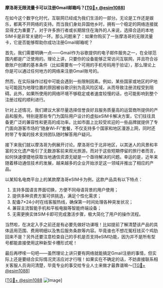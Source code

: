 **摩洛哥无限流量卡可以注册Gmail邮箱吗？[[TG💪+ @esim1088](https://t.me/s/esim1088)]**

在如今这个数字化时代，互联网已经成为我们生活的一部分。无论是工作还是娱乐，都离不开网络的支持。而当我们身处异国他乡时，拥有一个稳定的网络连接就显得尤为重要了。对于许多旅行者或长期居住在海外的人来说，选择合适的本地SIM卡是非常关键的一环。那么问题来了：如果你购买了一张摩洛哥的无限流量卡，它是否能够帮助你成功注册Gmail邮箱呢？

首先，我们需要明确一点——Gmail作为谷歌提供的电子邮件服务之一，在全球范围内都是广泛使用的。理论上讲，只要你的设备能够正常访问互联网，并且符合谷歌账户创建的基本条件（比如需要有一个可用的手机号码用于验证），那么理论上你是可以通过任何地方的网络来注册Gmail账号的。

然而，在实际操作过程中可能会遇到一些限制因素。例如，某些国家或地区的IP地址可能因为地理位置的原因被谷歌识别为高风险区域，从而导致注册流程受到阻碍。此外，如果所使用的网络环境不够稳定或者速度较慢的话，也可能影响到整个注册过程的顺利进行。

针对上述情况，我们建议大家尽量选择信誉良好且服务质量高的运营商所提供的产品和服务。特别是那些专门为国际用户设计的虚拟eSIM卡解决方案，它们往往具备更广泛的兼容性和更高的成功率。比如市面上比较受欢迎的一些品牌就提供了专门面向游客市场的“随身Wi-Fi”套餐，不仅支持多个国家和地区漫游上网，同时还附带了专属的技术支持团队随时解答用户疑问。

接下来我们就以摩洛哥为例展开讨论。摩洛哥位于北非地区，以其迷人的风景和丰富的文化遗产吸引了无数游客前来观光旅游。而对于这些短期停留的旅行者而言，如何快速便捷地获取当地通信资源无疑是一个亟待解决的问题。幸运的是，近年来随着移动通信技术的发展，越来越多的企业开始涉足这一领域并推出了相应的产品。

以某知名电商平台上的某款摩洛哥eSIM卡为例，这款产品具有以下特点：
1. 支持多国语言界面切换，方便不同母语背景的用户使用；
2. 提供多种资费方案可供挑选，满足个性化需求；
3. 配备7×24小时在线客服热线，确保第一时间处理各种突发状况；
4. 兼容主流智能手机和平板电脑等智能终端设备；
5. 无需更换实体SIM卡即可完成激活步骤，极大简化了用户的操作流程。

当然啦，在决定入手之前还是有必要先做好功课哦！比如提前了解清楚该产品的具体适用范围、费用明细以及售后服务条款等内容。毕竟谁也不想花冤枉钱买个鸡肋回来不是？另外还要注意检查自己的手机是否支持eSIM功能，因为并不是所有型号都能直接使用这种新型卡槽形式呢！

最后再啰嗦一句吧——虽然理论上讲只要有网络就能搞定Gmail注册的事情，但实际上还是要结合实际情况灵活应对才行哦！如果实在不确定的话，不妨直接联系相关客服人员询问清楚，毕竟专业的事交给专业人士来做才最靠谱嘛～[[TG💪+ @esim1088](https://t.me/s/esim1088)]

[[TG💪+ @esim1088](https://t.me/s/esim1088) ![Image](https://i.postimg.cc/4NQfJmqS/Snipaste-2025-05-13-00-14-12.png)]